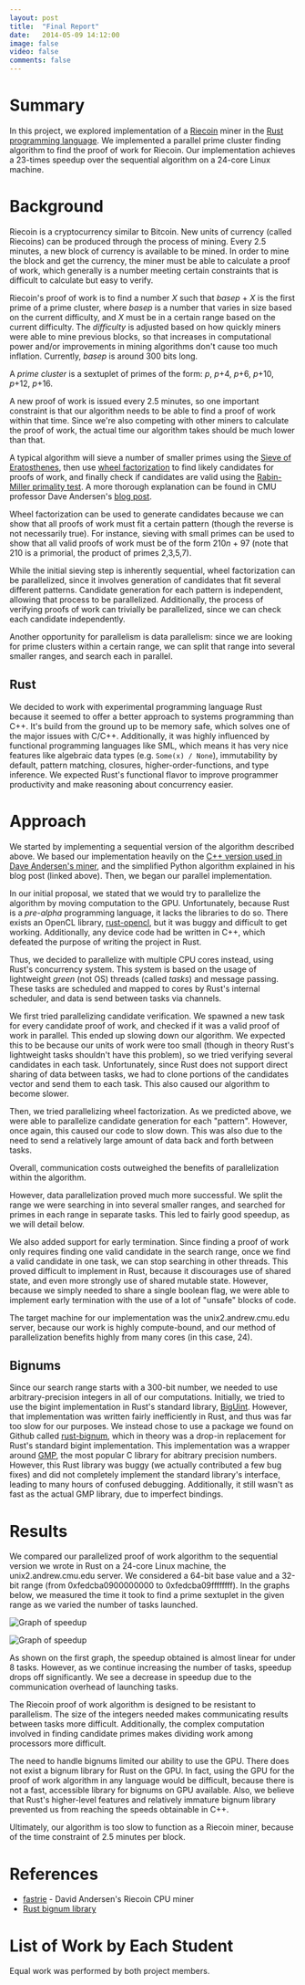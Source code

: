 ```yaml
---
layout: post
title:  "Final Report"
date:   2014-05-09 14:12:00
image: false
video: false
comments: false
---
```


# Summary
In this project, we explored implementation of a [Riecoin](http://riecoin.org/) miner in the [Rust programming language](http://www.rust-lang.org/). We implemented a parallel prime cluster finding algorithm to find the proof of work for Riecoin. Our implementation achieves a 23-times speedup over the sequential algorithm on a 24-core Linux machine.

# Background
Riecoin is a cryptocurrency similar to Bitcoin. New units of currency (called Riecoins) can be produced through the process of mining. Every 2.5 minutes, a new block of currency is available to be mined. In order to mine the block and get the currency, the miner must be able to calculate a proof of work, which generally is a number meeting certain constraints that is difficult to calculate but easy to verify.

Riecoin's proof of work is to find a number *X* such that *basep* + *X* is the first prime of a prime cluster, where *basep* is a number that varies in size based on the current difficulty, and *X* must be in a certain range based on the current difficulty. The *difficulty* is adjusted based on how quickly miners were able to mine previous blocks, so that increases in computational power and/or improvements in mining algorithms don't cause too much inflation. Currently, *basep* is around 300 bits long.

A *prime cluster* is a sextuplet of primes of the form:
*p*, *p*+4, *p*+6, *p*+10, *p*+12, *p*+16.

A new proof of work is issued every 2.5 minutes, so one important constraint is that our algorithm needs to be able to find a proof of work within that time. Since we're also competing with other miners to calculate the proof of work, the actual time our algorithm takes should be much lower than that.

A typical algorithm will sieve a number of smaller primes using the [Sieve of Eratosthenes](http://en.wikipedia.org/wiki/Sieve_of_Eratosthenes), then use [wheel factorization](http://en.wikipedia.org/wiki/Wheel_factorization) to find likely candidates for proofs of work, and finally check if candidates are valid using the [Rabin-Miller primality test](http://en.wikipedia.org/wiki/Miller%E2%80%93Rabin_primality_test). A more thorough explanation can be found in CMU professor Dave Andersen's [blog post](http://da-data.blogspot.com/2014/03/fast-prime-cluster-search-or-building.html).

Wheel factorization can be used to generate candidates because we can show that all proofs of work must fit a certain pattern (though the reverse is not necessarily true). For instance, sieving with small primes can be used to show that all valid proofs of work must be of the form 210*n* + 97 (note that 210 is a primorial, the product of primes 2,3,5,7).

While the initial sieving step is inherently sequential, wheel factorization can be parallelized, since it involves generation of candidates that fit several different patterns. Candidate generation for each pattern is independent, allowing that process to be parallelized. Additionally, the process of verifying proofs of work can trivially be parallelized, since we can check each candidate independently.

Another opportunity for parallelism is data parallelism: since we are looking for prime clusters within a certain range, we can split that range into several smaller ranges, and search each in parallel.

## Rust
We decided to work with experimental programming language Rust because it seemed to offer a better approach to systems programming than C++. It's build from the ground up to be memory safe, which solves one of the major issues with C/C++. Additionally, it was highly influenced by functional programming languages like SML, which means it has very nice features like algebraic data types (e.g. `Some(x) / None`), immutability by default, pattern matching, closures, higher-order-functions, and type inference. We expected Rust's functional flavor to improve programmer productivity and make reasoning about concurrency easier.

# Approach
We started by implementing a sequential version of the algorithm described above. We based our implementation heavily on the [C++ version used in Dave Andersen's miner](https://github.com/dave-andersen/fastrie/blob/master/xptMiner/xptMiner/riecoinMiner.cpp), and the simplified Python algorithm  explained in his blog post (linked above). Then, we began our parallel implementation.

In our initial proposal, we stated that we would try to parallelize the algorithm by moving computation to the GPU. Unfortunately, because Rust is a *pre-alpha* programming language, it lacks the libraries to do so. There exists an OpenCL library, [rust-opencl](https://github.com/luqmana/rust-opencl), but it was buggy and difficult to get working. Additionally, any device code had be written in C++, which defeated the purpose of writing the project in Rust.

Thus, we decided to parallelize with multiple CPU cores instead, using Rust's concurrency system. This system is based on the usage of lightweight *green* (not OS) threads (called *tasks*) and message passing. These tasks are scheduled and mapped to cores by Rust's internal scheduler, and data is send between tasks via channels.

We first tried parallelizing candidate verification. We spawned a new task for every candidate proof of work, and checked if it was a valid proof of work in parallel. This ended up slowing down our algorithm. We expected this to be because our units of work were too small (though in theory Rust's lightweight tasks shouldn't have this problem), so we tried verifying several candidates in each task. Unfortunately, since Rust does not support direct sharing of data between tasks, we had to clone portions of the candidates vector and send them to each task. This also caused our algorithm to become slower.

Then, we tried parallelizing wheel factorization. As we predicted above, we were able to parallelize candidate generation for each "pattern". However, once again, this caused our code to slow down. This was also due to the need to send a relatively large amount of data back and forth between tasks.

Overall, communication costs outweighed the benefits of parallelization within the algorithm.

However, data parallelization proved much more successful. We split the range we were searching in into several smaller ranges, and searched for primes in each range in separate tasks. This led to fairly good speedup, as we will detail below.

We also added support for early termination. Since finding a proof of work only requires finding one valid candidate in the search range, once we find a valid candidate in one task, we can stop searching in other threads. This proved difficult to implement in Rust, because it discourages use of shared state, and even more strongly use of shared mutable state. However, because we simply needed to share a single boolean flag, we were able to implement early termination with the use of a lot of "unsafe" blocks of code.

The target machine for our implementation was the unix2.andrew.cmu.edu server, because our work is highly compute-bound, and our method of parallelization benefits highly from many cores (in this case, 24).

## Bignums
Since our search range starts with a 300-bit number, we needed to use arbitrary-precision integers in all of our computations. Initially, we tried to use the bigint implementation in Rust's standard library, [BigUint](http://static.rust-lang.org/doc/master/num/bigint/struct.BigUint.html). However, that implementation was written fairly inefficiently in Rust, and thus was far too slow for our purposes. We instead chose to use a package we found on Github called [rust-bignum](https://github.com/jsanders/rust-bignum), which in theory was a drop-in replacement for Rust's standard bigint implementation. This implementation was a wrapper around [GMP](https://gmplib.org/), the most popular C library for abitrary precision numbers. However, this Rust library was buggy (we actually contributed a few bug fixes) and did not completely implement the standard library's interface, leading to many hours of confused debugging. Additionally, it still wasn't as fast as the actual GMP library, due to imperfect bindings.

# Results

We compared our parallelized proof of work algorithm to the sequential version we wrote in Rust on a 24-core Linux machine, the unix2.andrew.cmu.edu server. We considered a 64-bit base value and a 32-bit range (from 0xfedcba0900000000 to 0xfedcba09ffffffff). In the graphs below, we measured the time it took to find a prime sextuplet in the given range as we varied the number of tasks launched. 

![Graph of speedup](media/graph1.jpg)

![Graph of speedup](/media/graph2.JPG)

As shown on the first graph, the speedup obtained is almost linear for under 8 tasks. However, as we continue increasing the number of tasks, speedup drops off significantly. We see a decrease in speedup due to the communication overhead of launching tasks. 

The Riecoin proof of work algorithm is designed to be resistant to parallelism. The size of the integers needed makes communicating results between tasks more difficult. Additionally, the complex computation involved in finding candidate primes makes dividing work among processors more difficult.

The need to handle bignums limited our ability to use the GPU. There does not exist a bignum library for Rust on the GPU. In fact, using the GPU for the proof of work algorithm in any language would be difficult, because there is not a fast, accessible library for bignums on GPU available. Also, we believe that Rust's higher-level features and relatively immature bignum library prevented us from reaching the speeds obtainable in C++. 

Ultimately, our algorithm is too slow to function as a Riecoin miner, because of the time constraint of 2.5 minutes per block. 

# References
* [fastrie](https://github.com/dave-andersen/fastrie) - David Andersen's Riecoin CPU miner
* [Rust bignum library](https://github.com/jsanders/rust-bignum)

# List of Work by Each Student
Equal work was performed by both project members.